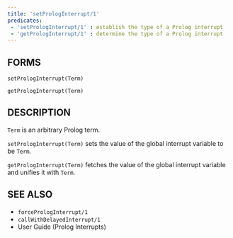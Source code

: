 ```yaml
---
title: 'setPrologInterrupt/1'
predicates:
 - 'setPrologInterrupt/1' : establish the type of a Prolog interrupt
 - 'getPrologInterrupt/1' : determine the type of a Prolog interrupt
---
```


## FORMS

```
setPrologInterrupt(Term)

getPrologInterrupt(Term)
```

## DESCRIPTION

`Term` is an arbitrary Prolog term.

`setPrologInterrupt(Term)` sets the value of the global interrupt variable to be `Term`.

`getPrologInterrupt(Term)` fetches the value of the global interrupt variable and unifies it with `Term`.


## SEE ALSO

- `forcePrologInterrupt/1`
- `callWithDelayedInterrupt/1`
- User Guide (Prolog Interrupts)

